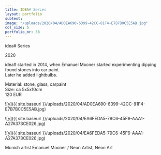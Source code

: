 ```yaml
---
title: IDEA# Series
layout: portfolio
subtext: 
image: "/uploads/2020/04/AD0EA690-6399-42CC-81F4-E7B7B0C5E5AB.jpg"
col_size: 5
portfolio_nr: 38
---
```

idea# Series  

2020

idea# started in 2014, when Emanuel Mooner started experimenting dipping found stones into car paint.  
Later he added lightbulbs.

Material: stone, glass, carpaint  
Size: ca 5x5x10cm  
120 EUR

![y]({{ site.baseurl }}/uploads/2020/04/AD0EA690-6399-42CC-81F4-E7B7B0C5E5AB.jpg)

![y]({{ site.baseurl }}/uploads/2020/04/EA6FEDA5-79C6-45F9-AAA1-A27A373CE026.jpg)

![y]({{ site.baseurl }}/uploads/2020/04/EA6FEDA5-79C6-45F9-AAA1-A27A373CE026.jpg)

Munich artist Emanuel Mooner / Neon Artist, Neon Art